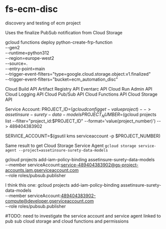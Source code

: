 # fs-ecm-disc
discovery and testing of ecm project

Uses the finalize PubSub notification from Cloud Storage

gcloud functions deploy python-create-frp-function \
--gen2 \
--runtime=python312 \
--region=europe-west2 \
--source=. \
--entry-point=main \
--trigger-event-filters="type=google.cloud.storage.object.v1.finalized" \
--trigger-event-filters="bucket=ecm_automation_disc"


Cloud Build API
Artifact Registry API
Eventarc API
Cloud Run Admin API
Cloud Logging API
Cloud Pub/Sub API
Cloud Functions API
Cloud Storage API


Service Account:
PROJECT_ID=$(gcloud config get-value project) --> assetinsure-surety-data-models
PROJECT_NUMBER=$(gcloud projects list --filter="project_id:$PROJECT_ID" --format='value(project_number)') --> 489404383902

SERVICE_ACCOUNT=$(gsutil kms serviceaccount -p $PROJECT_NUMBER)

Same result to get Cloud Storage Service Agent `gcloud storage service-agent --project=assetinsure-surety-data-models`

gcloud projects add-iam-policy-binding assetinsure-surety-data-models \
  --member serviceAccount:service-489404383902@gs-project-accounts.iam.gserviceaccount.com \
  --role roles/pubsub.publisher

I think this one:
gcloud projects add-iam-policy-binding assetinsure-surety-data-models \
  --member serviceAccount:489404383902-compute@developer.gserviceaccount.com \
  --role roles/pubsub.publisher


#TODO: need to investigate the service account and service agent linked to pub sub cloud storage and cloud functions and permissions
